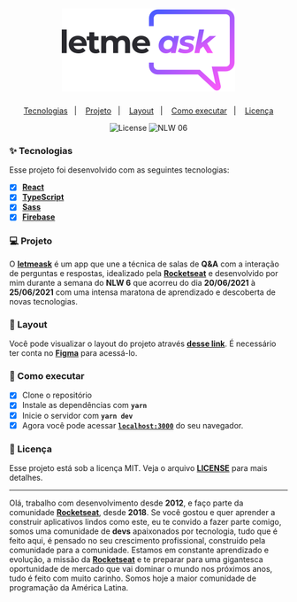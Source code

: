<h1 align="center">
  <a href="https://letmeask-85ab4.firebaseapp.com/">
    <img alt="letmeask" title="letmeask" src="./src/assets/images/logo.svg">
  </a>
</h1>


<p align="center">
  <a href="#-tecnologias">Tecnologias</a>&nbsp;&nbsp;&nbsp;|&nbsp;&nbsp;&nbsp;
  <a href="#-projeto">Projeto</a>&nbsp;&nbsp;&nbsp;|&nbsp;&nbsp;&nbsp;
  <a href="#-layout">Layout</a>&nbsp;&nbsp;&nbsp;|&nbsp;&nbsp;&nbsp;
  <a href="#-como-executar">Como executar</a>&nbsp;&nbsp;&nbsp;|&nbsp;&nbsp;&nbsp;
  <a href="#-licença">Licença</a>
</p>

<p align="center">
  <img alt="License" src="https://img.shields.io/static/v1?label=license&message=MIT&color=8257E5&labelColor=000000">

 <img src="https://img.shields.io/static/v1?label=NLW&message=06&color=8257E5&labelColor=000000" alt="NLW 06" />
</p>

<!-- 
<p align="center">
  <img alt="Happy" src=".github/letmeask.png" width="100%">
</p> -->


### ✨ Tecnologias

Esse projeto foi desenvolvido com as seguintes tecnologias:

- [x] **[React](https://reactjs.org)**
- [x] **[TypeScript](https://www.typescriptlang.org/)**
- [x] **[Sass](https://sass-lang.com/)**
- [x] **[Firebase](https://firebase.google.com/?hl=pt)**

### 💻 Projeto

O **[letmeask](https://letmeask-85ab4.firebaseapp.com/)** é um app que une a técnica de salas de  **Q&A** com a interação de perguntas e respostas, idealizado pela **[Rocketseat](https://rocketseat.com.br/)** e desenvolvido por mim durante a semana do **NLW 6** que acorreu do dia **20/06/2021** à **25/06/2021** com uma intensa maratona de aprendizado e descoberta de novas tecnologias.

### 🔖 Layout
Você pode visualizar o layout do projeto através **[desse link](https://www.figma.com/file/u0BQK8rCf2KgzcukdRRCWh/Letmeask/duplicate)**. É necessário ter conta no **[Figma](http://figma.com/)** para acessá-lo.

### 🚀 Como executar
- [x] Clone o repositório
- [x] Instale as dependências com **`yarn`**
- [x] Inicie o servidor com **`yarn dev`**
- [x] Agora você pode acessar **[`localhost:3000`](http://localhost:3000)** do seu navegador.

### 📄 Licença
Esse projeto está sob a licença MIT. Veja o arquivo **[LICENSE](license.md)** para mais detalhes.

---

Olá, trabalho com desenvolvimento desde **2012**, e faço parte da comunidade **[Rocketseat](https://rocketseat.com.br/)**, desde **2018**. Se você gostou e quer aprender a construir aplicativos lindos como este, eu te convido a fazer parte comigo, somos uma comunidade de **devs** apaixonados por tecnologia, tudo que é feito aqui, é pensado no seu crescimento profissional, construído pela comunidade para a comunidade. Estamos em constante aprendizado e evolução, a missão da **[Rocketseat](https://rocketseat.com.br/)** e te preparar para uma gigantesca oportunidade de mercado que vai dominar o mundo nos próximos anos, tudo é feito com muito carinho. Somos hoje a maior comunidade de programação da América Latina.